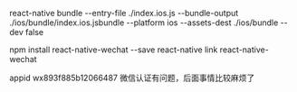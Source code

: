 
react-native bundle --entry-file ./index.ios.js --bundle-output ./ios/bundle/index.ios.jsbundle --platform ios --assets-dest ./ios/bundle --dev false


npm install react-native-wechat --save
react-native link react-native-wechat


appid wx893f885b12066487
微信认证有问题，后面事情比较麻烦了
